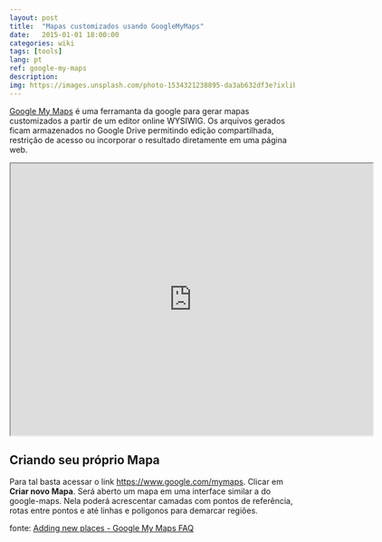 ```yaml
---
layout: post
title:  "Mapas customizados usando GoogleMyMaps"
date:   2015-01-01 18:00:00
categories: wiki
tags: [tools]
lang: pt
ref: google-my-maps
description:
img: https://images.unsplash.com/photo-1534321238895-da3ab632df3e?ixlib=rb-0.3.5&s=3c59de3ec4c8e3dc03dce8c89b0fc6a0&auto=format&fit=crop&w=1350&q=80
---
```


[Google My Maps](https://en.wikipedia.org/wiki/Google_My_Maps) é uma ferramanta da google para gerar mapas customizados a partir de um editor online WYSIWIG. Os arquivos gerados ficam armazenados no Google Drive permitindo edição compartilhada, restrição de acesso ou incorporar o resultado diretamente em uma página web.

<iframe src="https://www.google.com/maps/d/embed?mid=11tCiLa42FId7GMtg-4UkEoAI9QozTVFD" width="640" height="480"></iframe>

## Criando seu próprio Mapa
Para tal basta acessar o link <https://www.google.com/mymaps>. Clicar em **Criar novo Mapa**. Será aberto um mapa em uma interface similar a do google-maps. Nela poderá acrescentar camadas com pontos de referência, rotas entre pontos e até linhas e poligonos para demarcar regiões.

fonte:  [Adding new places - Google My Maps FAQ](https://support.google.com/mymaps/answer/3024925?visit_id=636719478523334530-3518479808&p=lite_addplaces&rd=1)
